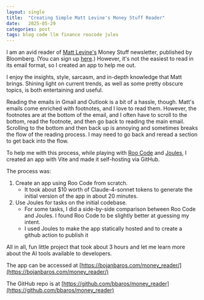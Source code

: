 ```yaml
---
layout: single
title:  "Creating Simple Matt Levine's Money Stuff Reader"
date:   2025-05-29
categories: post
tags: blog code llm finance roocode jules
---
```


I am an avid reader of [Matt Levine's](https://mattlevine.co/work) Money Stuff newsletter, published by Bloomberg. (You can sign up [here](https://www.bloomberg.com/account/newsletters/money-stuff).) However, it's not the easiest to read in its email format, so I created an app to help me out.

I enjoy the insights, style, sarcasm, and in-depth knowledge that Matt brings. Shining light on current trends, as well as some pretty obscure topics, is both entertaining and useful.

Reading the emails in Gmail and Outlook is a bit of a hassle, though. Matt's emails come enriched with footnotes, and I love to read them. However, the footnotes are at the bottom of the email, and I often have to scroll to the bottom, read the footnote, and then go back to reading the main email. Scrolling to the bottom and then back up is annoying and sometimes breaks the flow of the reading process. I may need to go back and reread a section to get back into the flow.

To help me with this process, while playing with [Roo Code](https://roocode.com/) and [Joules](https://jules.google/), I created an app with Vite and made it self-hosting via GitHub.

The process was:
1. Create an app using Roo Code from scratch.
    - It took about $10 worth of Claude-4-sonnet tokens to generate the initial version of the app in about 20 minutes.
2. Use Joules for tasks on the initial codebase.
    - For some tasks, I did a side-by-side comparison between Roo Code and Joules. I found Roo Code to be slightly better at guessing my intent.
    - I used Joules to make the app statically hosted and to create a github action to publish it

All in all, fun little project that took about 3 hours and let me learn more about the AI tools available to developers. 

The app can be accessed at [https://bojanbaros.com/money_reader/](https://bojanbaros.com/money_reader/)

The GitHub repo is at [https://github.com/bbaros/money_reader](https://github.com/bbaros/money_reader)